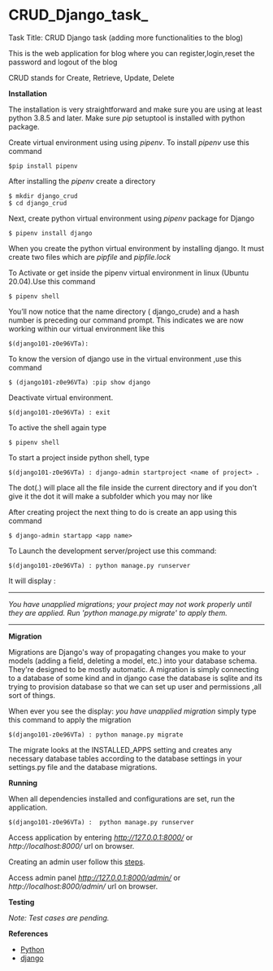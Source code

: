 # CRUD_Django_task_
Task Title: CRUD Django task (adding more functionalities to the blog)

This is the web application for blog where you can register,login,reset the password and logout of the blog 

CRUD stands for Create, Retrieve, Update, Delete

**Installation**

The installation is very straightforward and make sure you are using at least python 3.8.5 and later.
Make sure *pip* setuptool is installed with python package.

Create virtual environment using using *pipenv*. To install  *pipenv*  use this command 

```
$pip install pipenv

```

After installing the *pipenv* create a directory   

```
$ mkdir django_crud
$ cd django_crud

```
Next, create python virtual environment using *pipenv* package for Django 
```
$ pipenv install django
```
When you create the python virtual environment by installing django. It must create two files which are *pipfile* and   *pipfile.lock* 



To Activate or get inside the pipenv  virtual environment in linux (Ubuntu 20.04).Use this command

```
$ pipenv shell
```

You’ll now notice that the name directory ( django_crude)  and a hash number is preceding our command prompt. This indicates we are now working within our virtual environment like this 

```
$(django101-z0e96VTa):
```

To know the version of django use in the virtual environment ,use this command 

```
$ (django101-z0e96VTa) :pip show django 
```

Deactivate virtual environment.
```
$(django101-z0e96VTa) : exit
```

To active the shell again type 

```
$ pipenv shell
```
To start a project inside python shell, type 

```
$(django101-z0e96VTa) : django-admin startproject <name of project> .

```
The dot(.) will place all the file inside the current directory and if you don't give it the dot it will make a subfolder which you may nor like 

After creating project the next thing to do is create an app using this command 

```
$ django-admin startapp <app name>
```

To  Launch the development server/project use this command:

```
$(django101-z0e96VTa) : python manage.py runserver
```

It will display :

***
*You have unapplied migrations; 
your project may not work properly until they are applied. 
Run 'python manage.py migrate' to apply them.*
***


**Migration** 

Migrations are Django's way of propagating changes you make to your models (adding a field, deleting a model, etc.) into your database schema. They're designed to be mostly automatic.
A migration is simply connecting to a database of some kind and in django case the database is sqlite and its trying to provision database so that we can set up user and permissions ,all sort of things.

When ever you see the display: *you have unapplied migration* simply  type this command to apply the migration 

```
$(django101-z0e96VTa) : python manage.py migrate
```


The migrate looks at the INSTALLED_APPS setting and creates any necessary database tables according to the database settings in your settings.py file and the database migrations.


**Running**

When all dependencies installed and configurations are set, run the application.

```
$(django101-z0e96VTa) :  python manage.py runserver
```

Access application by entering *http://127.0.0.1:8000/* or *http://localhost:8000/* url on browser.

Creating an admin user follow this [steps](https://docs.djangoproject.com/en/2.1/intro/tutorial02/#creating-an-admin-user). 

Access admin panel *http://127.0.0.1:8000/admin/* or *http://localhost:8000/admin/* url on browser.


**Testing**

*Note: Test cases are pending.*



**References**

* [Python](https://www.python.org)
* [django](https://www.djangoproject.com/)


